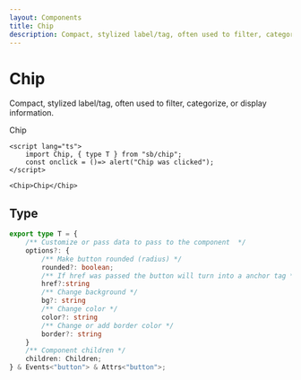 ```yaml
---
layout: Components
title: Chip
description: Compact, stylized label/tag, often used to filter, categorize, or display information.
---
```

<script lang="ts">
    import Chip, { type T } from "sb/chip";
    const onclick = ()=> alert("Chip was clicked");
</script>

# Chip
Compact, stylized label/tag, often used to filter, categorize, or display information.

<div class="flex">
    <Chip>Chip</Chip>
</div>

```svelte 
<script lang="ts">
    import Chip, { type T } from "sb/chip";
    const onclick = ()=> alert("Chip was clicked");
</script>

<Chip>Chip</Chip>
```

## Type
```ts
export type T = {
    /** Customize or pass data to pass to the component  */
    options?: {
        /** Make button rounded (radius) */
        rounded?: boolean;
        /** If href was passed the button will turn into a anchor tag */
        href?:string
        /** Change background */
        bg?: string
        /** Change color */
        color?: string
        /** Change or add border color */
        border?: string
    }
    /** Component children */
    children: Children;
} & Events<"button"> & Attrs<"button">;
```